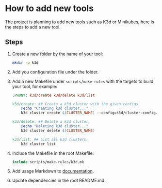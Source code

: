 # How to add new tools

The project is planning to add new tools such as K3d or Minikubes, here is the steps to add a new tool.

## Steps

1. Create a new folder by the name of your tool:

   ```bash
   mkdir -p k3d
   ```

2. Add you configuration file under the folder.

3. Add a new Makefile under `scripts/make-rules` with the targets to build your tool, for example:

   ```makefile
   .PHONY: k3d/create k3d/delete k3d/list

   k3d/create: ## Create a k3d cluster with the given configs.
       @echo "Creating k3d cluster..."
       k3d cluster create $(CLUSTER_NAME) --config=k3d/cluster-config.yaml

   k3d/delete: ## Delete a k3d cluster.
       @echo "Deleting k3d cluster..."
       k3d cluster delete $(CLUSTER_NAME)

   k3d/list: ## List all k3d clusters.
       k3d cluster list
   ```

4. Include the Makefile in the root Makefile:
   ```makefile
   include scripts/make-rules/k3d.mk
   ```
5. Add usage Markdown to [documentation](./docs).

6. Update dependencies in the root README.md.
